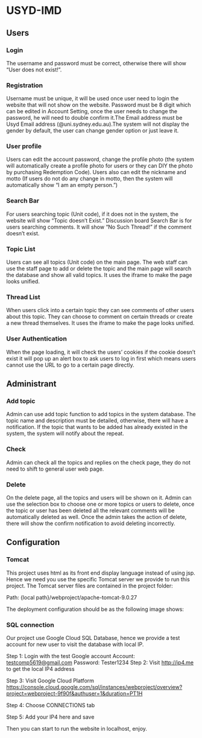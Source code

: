 
# USYD-IMD
## Users
### Login
The username and password must be correct, otherwise there will show “User does not exist!”.

### Registration
Username must be unique, it will be used once user need to login the website that will not show on the website. Password must be 8 digit which can be edited in Account Setting, once the user needs to change the password, he will need to double confirm it.The Email address must be Usyd Email address (@uni.sydney.edu.au).The system will not display the gender by default, the user can change gender option or just leave it.

### User profile
Users can edit the account password, change the profile photo (the system will automatically create a profile photo for users or they can DIY the photo by purchasing Redemption Code). Users also can edit the nickname and motto (If users do not do any change in motto, then the system will automatically show “I am an empty person.”)

### Search Bar 
For users searching topic (Unit code), if it does not in the system, the website will show “Topic doesn’t Exist.” Discussion board Search Bar is for users searching comments. It will show “No Such Thread!” if the comment doesn’t exist.

### Topic List 
Users can see all topics (Unit code) on the main page. The web staff can use the staff page to add or delete the topic and the main page will search the database and show all valid topics. It uses the iframe to make the page looks unified.

### Thread List
When users click into a certain topic they can see comments of other users about this topic. They can choose to comment on certain threads or create a new thread themselves. It uses the iframe to make the page looks unified.
### User Authentication
When the page loading, it will check the users’ cookies if the cookie doesn’t exist it will pop up an alert box to ask users to log in first which means users cannot use the URL to go to a certain page directly.
## Administrant
### Add topic
Admin can use add topic function to add topics in the system database. The topic name and description must be detailed, otherwise, there will have a notification. If the topic that wants to be added has already existed in the system, the system will notify about the repeat.
 
### Check
Admin can check all the topics and replies on the check page, they do not need to shift to general user web page.
 
### Delete 
On the delete page, all the topics and users will be shown on it. Admin can use the selection box to choose one or more topics or users to delete, once the topic or user has been deleted all the relevant comments will be automatically deleted as well. Once the admin takes the action of delete, there will show the confirm notification to avoid deleting incorrectly.


## Configuration

### Tomcat
This project uses html as its front end display language instead of using jsp. Hence we need you use the specific Tomcat server we provide to run this project. 
The Tomcat server files are contained in the project folder:

Path: {local path}/webproject/apache-tomcat-9.0.27 

The deployment configuration should be as the following image shows:



### SQL connection

Our project use Google Cloud SQL Database, hence we provide a test account for new user to visit the database with local IP.

Step 1: Login with the test Google account
Account: testcomp5619@gmail.com 
Password: Tester1234
Step 2: Visit http://ip4.me to get the local IP4 address

Step 3:  Visit Google Cloud Platform
https://console.cloud.google.com/sql/instances/webproject/overview?project=webproject-9f90f&authuser=1&duration=PT1H

Step 4: Choose CONNECTIONS tab


Step 5: Add your IP4 here and save


Then you can start to run the website in localhost, enjoy.


